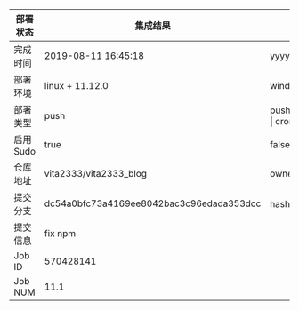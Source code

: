 部署状态 | 集成结果 | 参考值
---|---|---
完成时间 | 2019-08-11 16:45:18 | yyyy-mm-dd hh:mm:ss
部署环境 | linux + 11.12.0 | window \| linux + stable
部署类型 | push | push \| pull_request \| api \| cron
启用Sudo | true | false \| true
仓库地址 | vita2333/vita2333_blog | owner_name/repo_name
提交分支 | dc54a0bfc73a4169ee8042bac3c96edada353dcc | hash 16位
提交信息 | fix npm |
Job ID   | 570428141 |
Job NUM  | 11.1 |
